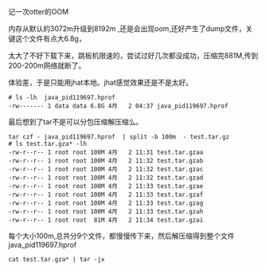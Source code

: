 记一次otter的OOM

内存从默认的3072m升级到8192m ,还是会出现oom,还好产生了dump文件，关键这个文件有点大6.8g，

太大了不好下载下来，跳板机限速的，尝试过好几次都没成功，压缩完881M,传到200-200m网络就断了。

体验差，于是只能用jhat本地。jhat感觉效果还是不是太好。


```
# ls -lh  java_pid119697.hprof
-rw------- 1 data data 6.8G 4月   2 04:37 java_pid119697.hprof
```

最后想到了tar不是可以分包压缩解压缩么。

```
tar czf - java_pid119697.hprof  | split -b 100m  - test.tar.gz
# ls test.tar.gza* -lh
-rw-r--r-- 1 root root 100M 4月   2 11:31 test.tar.gzaa
-rw-r--r-- 1 root root 100M 4月   2 11:32 test.tar.gzab
-rw-r--r-- 1 root root 100M 4月   2 11:32 test.tar.gzac
-rw-r--r-- 1 root root 100M 4月   2 11:32 test.tar.gzad
-rw-r--r-- 1 root root 100M 4月   2 11:33 test.tar.gzae
-rw-r--r-- 1 root root 100M 4月   2 11:33 test.tar.gzaf
-rw-r--r-- 1 root root 100M 4月   2 11:33 test.tar.gzag
-rw-r--r-- 1 root root 100M 4月   2 11:33 test.tar.gzah
-rw-r--r-- 1 root root  81M 4月   2 11:34 test.tar.gzai
```

每个大小100m,总共分9个文件，都慢慢传下来，然后解压缩得到整个文件java_pid119697.hprof

```
cat test.tar.gza* | tar -jx
```
